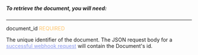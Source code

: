 <h5 className="h5-title">To retrieve the document, you will need:</h5>

---
<span className="parameter-text">document_id</span> <span style="color: #FFC56D;font-size: 14px" className="parameter-info">REQUIRED</span>

<p className="p-text">The unique identifier of the document. The JSON request body for a <a href="https://app.veryfi.com/api/docs/api-docs-process-asynchronous/#receive-webhook-new-api-docs" style="color: #8B99EE">successful webhook request</a> will contain the Document's id.</p>
